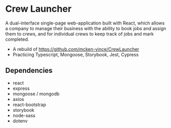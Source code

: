 # Crew Launcher

A dual-interface single-page web-application built with React, which allows a company to manage their business with the ability to book jobs and assign them to crews, and for individual crews to keep track of jobs and mark completed.

- A rebuild of https://github.com/mcken-vince/CrewLauncher
- Practicing Typescript, Mongoose, Storybook, Jest, Cypress

## Dependencies
- react
- express
- mongoose / mongodb
- axios
- react-bootstrap
- storybook
- node-sass
- dotenv
